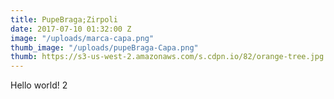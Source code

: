 ```yaml
---
title: PupeBraga;Zirpoli
date: 2017-07-10 01:32:00 Z
image: "/uploads/marca-capa.png"
thumb_image: "/uploads/pupeBraga-Capa.png"
thumb: https://s3-us-west-2.amazonaws.com/s.cdpn.io/82/orange-tree.jpg
---
```


Hello world! 2